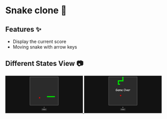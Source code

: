 # Snake clone 🐍

## Features ✨

- Display the current score
- Moving snake with arrow keys

## Different States View 📷

 <p align="left">
  <a href='https://github.com/arash-jj/JS-Mini-Projects/tree/main/projects/Snake'>
    <img width="48%" src="../../assets/Snake/preview/snake-inGameState.png" alt="InGame" />
  </a>
  <a href='https://github.com/arash-jj/JS-Mini-Projects/tree/main/projects/Snake'>
    <img width="48%" src="../../assets/Snake/preview/snake-gameOverState.png" alt="GameOver" />
  </a>
</p>
